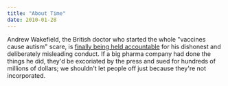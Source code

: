```yaml
---
title: "About Time"
date: 2010-01-28
---
```

Andrew Wakefield, the British doctor who started the whole "vaccines cause autism" scare, is <a href="http://blogs.nature.com/news/thegreatbeyond/2010/01/mmr_doctors_actions_branded_di.html">finally being held accountable</a> for his dishonest and deliberately misleading conduct. If a big pharma company had done the things he did, they'd be excoriated by the press and sued for hundreds of millions of dollars; we shouldn't let people off just because they're not incorporated.
